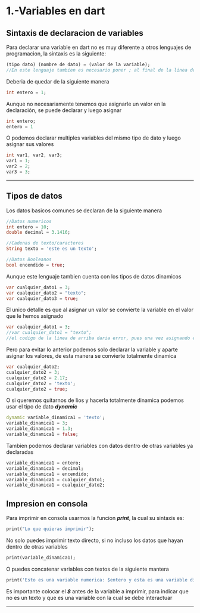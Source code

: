 # 1.-Variables en dart
## Sintaxis de declaracion de variables
Para declarar una variable en dart no es muy diferente a otros lenguajes de programacion, la sintaxis es la siguiente:
```dart
(tipo dato) (nombre de dato) = (valor de la variable);
//En este lenguaje tambien es necesario poner ; al final de la linea de codigo
```
Deberia de quedar de la siguiente manera
```dart
int entero = 1;
```
Aunque no necesariamente tenemos que asignarle un valor en la declaración, se puede declarar y luego asignar
```dart
int entero;
entero = 1
```
O podemos declarar multiples variables del mismo tipo de dato y luego asignar sus valores
``` dart
int var1, var2, var3;
var1 = 1;
var2 = 2;
var3 = 3;
```
***
## Tipos de datos
Los datos basicos comunes se declaran de la siguiente manera
```dart
//Datos numericos
int entero = 10;
double decimal = 3.1416;

//Cadenas de texto/caracteres
String texto = 'este es un texto';

//Datos Booleanos
bool encendido = true;
```

Aunque este lenguaje tambien cuenta con los tipos de datos dinamicos
```dart
var cualquier_dato1 = 3;  
var cualquier_dato2 = "texto";  
var cualquier_dato3 = true;  
```
El unico detalle es que al asignar un valor se convierte la variable en el valor que le hemos asignado
```dart
var cualquier_dato1 = 3;  
//var cualquier_dato1 = "texto"; 
//el codigo de la linea de arriba daria error, pues una vez asignando el valor numerico la variable dinamica se convierte en numerico
````
Pero para evitar lo anterior podemos solo declarar la variable y aparte asignar los valores, de esta manera se convierte totalmente dinamica
```dart
var cualquier_dato2;
cualquier_dato2 = 3;
cualquier_dato2 = 2.17;
cualquier_dato2 = 'texto';
cualquier_dato2 = true;
```
O si queremos quitarnos de lios y hacerla totalmente dinamica podemos usar el tipo de dato ***dynamic***
```dart
dynamic variable_dinamica1 = 'texto';
variable_dinamica1 = 3;
variable_dinamica1 = 1.3;
variable_dinamica1 = false;
```
Tambien podemos declarar variables con datos dentro de otras variables ya declaradas
```dart
variable_dinamica1 = entero;
variable_dinamica1 = decimal;
variable_dinamica1 = encendido;
variable_dinamica1 = cualquier_dato1;
variable_dinamica1 = cualquier_dato2;
```
## Impresion en consola
Para imprimir en consola usarmos la funcion ***print***, la cual su sintaxis es:
```dart
print("Lo que quieras imprimir");
```
No solo puedes imprimir texto directo, si no incluso los datos que hayan dentro de otras variables
```dart
print(variable_dinamica1);
```
O puedes concatenar variables con textos de la siguiente mantera
```dart
print('Esto es una variable numerica: $entero y esta es una variable dinamica: $variable_dinamica1');
```
Es importante colocar el ***$*** antes de la variable a imprimir, para indicar que no es un texto y que es una variable con la cual se debe interactuar
***